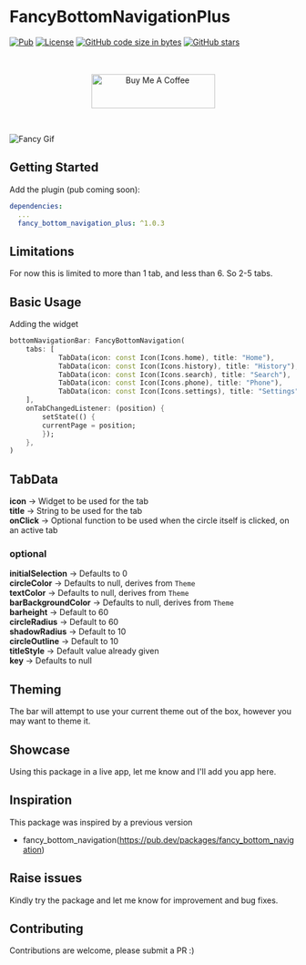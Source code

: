 # FancyBottomNavigationPlus


[![Pub](https://img.shields.io/pub/v/fancy_bottom_navigation_plus.svg)](https://pub.dartlang.org/packages/fancy_bottom_navigation_plus) 
[![License](https://img.shields.io/badge/licence-MIT-orange.svg)](https://github.com/jinosh05/fancy_bottom_navigation_plus/blob/master/LICENSE)
[![GitHub code size in bytes](https://img.shields.io/github/languages/code-size/jinosh05/fancy_bottom_navigation_plus.svg)](https://github.com/jinosh05/fancy_bottom_navigation_plus)
[![GitHub stars](https://img.shields.io/github/stars/jinosh05/fancy_bottom_navigation_plus.svg?style=social)](https://github.com/jinosh05/fancy_bottom_navigation_plus)


<p align="center" >
  <br />
  <br />
<a href="https://www.buymeacoffee.com/jinosh" target="_blank"><img src="https://cdn.buymeacoffee.com/buttons/v2/default-yellow.png" alt="Buy Me A Coffee" style="height: 60px !important;width: 217px !important;" ></a>
</p>

<br />

![Fancy Gif](https://github.com/jinosh05/fancy_bottom_navigation_plus/blob/master/fancy.gif "Fancy Gif")



## Getting Started


Add the plugin (pub coming soon):

```yaml
dependencies:
  ...
  fancy_bottom_navigation_plus: ^1.0.3
```


## Limitations
For now this is limited to more than 1 tab, and less than 6. So 2-5 tabs.

## Basic Usage

Adding the widget
```dart
bottomNavigationBar: FancyBottomNavigation(
    tabs: [
            TabData(icon: const Icon(Icons.home), title: "Home"),
            TabData(icon: const Icon(Icons.history), title: "History"),
            TabData(icon: const Icon(Icons.search), title: "Search"),
            TabData(icon: const Icon(Icons.phone), title: "Phone"),
            TabData(icon: const Icon(Icons.settings), title: "Settings"),
    ],
    onTabChangedListener: (position) {
        setState(() {
        currentPage = position;
        });
    },
)
```

## TabData
**icon** -> Widget to be used for the tab<br/>
**title** -> String to be used for the tab<br/>
**onClick** -> Optional function to be used when the circle itself is clicked, on an active tab


### optional
**initialSelection** -> Defaults to 0<br/>
**circleColor** -> Defaults to null, derives from `Theme`<br/>
**textColor** -> Defaults to null, derives from `Theme`<br/>
**barBackgroundColor** -> Defaults to null, derives from `Theme`<br/>
**barheight** -> Default to 60<br/>
**circleRadius** -> Default to 60<br/>
**shadowRadius** -> Default to 10<br/>
**circleOutline** -> Default to 10<br/>
**titleStyle** -> Default value already given<br/>
**key** -> Defaults to null<br/>


## Theming

The bar will attempt to use your current theme out of the box, however you may want to theme it.


## Showcase
Using this package in a live app, let me know and I'll add you app here.


## Inspiration

This package was inspired by a previous version 
- fancy_bottom_navigation(https://pub.dev/packages/fancy_bottom_navigation)

## Raise issues 
Kindly try the package and let me know for improvement and bug fixes.


## Contributing

Contributions are welcome, please submit a PR :)







